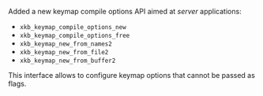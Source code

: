 Added a new keymap compile options API aimed at *server* applications:
- `xkb_keymap_compile_options_new`
- `xkb_keymap_compile_options_free`
- `xkb_keymap_new_from_names2`
- `xkb_keymap_new_from_file2`
- `xkb_keymap_new_from_buffer2`

This interface allows to configure keymap options that cannot be passed as flags.
